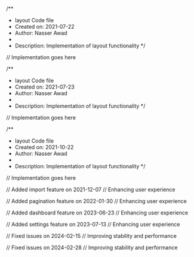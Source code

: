 /**
 * layout Code file
 * Created on: 2021-07-22
 * Author: Nasser Awad
 *
 * Description: Implementation of layout functionality
 */
 
// Implementation goes here

/**
 * layout Code file
 * Created on: 2021-07-23
 * Author: Nasser Awad
 *
 * Description: Implementation of layout functionality
 */
 
// Implementation goes here

/**
 * layout Code file
 * Created on: 2021-10-22
 * Author: Nasser Awad
 *
 * Description: Implementation of layout functionality
 */
 
// Implementation goes here


// Added import feature on 2021-12-07
// Enhancing user experience

// Added pagination feature on 2022-01-30
// Enhancing user experience

// Added dashboard feature on 2023-06-23
// Enhancing user experience

// Added settings feature on 2023-07-13
// Enhancing user experience

// Fixed issues on 2024-02-15
// Improving stability and performance

// Fixed issues on 2024-02-28
// Improving stability and performance
